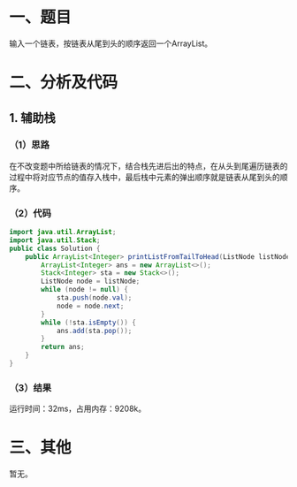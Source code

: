 # 一、题目
输入一个链表，按链表从尾到头的顺序返回一个ArrayList。
# 二、分析及代码
## 1. 辅助栈
### （1）思路
在不改变题中所给链表的情况下，结合栈先进后出的特点，在从头到尾遍历链表的过程中将对应节点的值存入栈中，最后栈中元素的弹出顺序就是链表从尾到头的顺序。  
### （2）代码
```java
import java.util.ArrayList;
import java.util.Stack;
public class Solution {
    public ArrayList<Integer> printListFromTailToHead(ListNode listNode) {
        ArrayList<Integer> ans = new ArrayList<>();
        Stack<Integer> sta = new Stack<>();
        ListNode node = listNode;
        while (node != null) {
            sta.push(node.val);
            node = node.next;
        }
        while (!sta.isEmpty()) {
            ans.add(sta.pop());
        }
        return ans;
    }
}
```
### （3）结果
运行时间：32ms，占用内存：9208k。    
# 三、其他
暂无。
